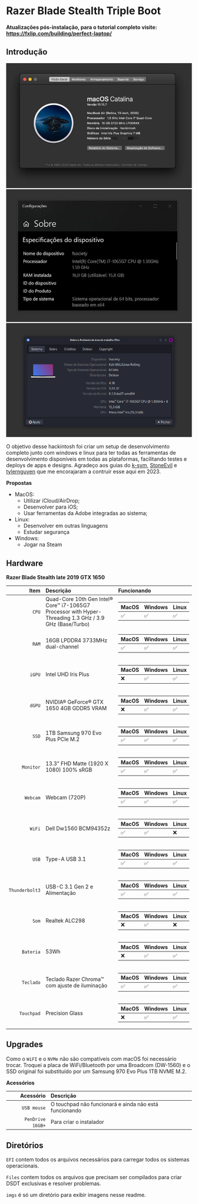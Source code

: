 # Razer Blade Stealth Triple Boot

**Atualizações pós-instalação, para o tutorial completo visite: https://fxlip.com/building/perfect-laptop/**


Introdução
---

![Sobre esse Mac](https://github.com/fxlip/hackintosh/blob/master/imgs/about_mac.png)
![Sobre esse Windows](https://github.com/fxlip/hackintosh/blob/master/imgs/about_windows.png)
![Sobre esse Linux](https://github.com/fxlip/hackintosh/blob/master/imgs/about_kali.png)

O objetivo desse hackintosh foi criar um setup de desenvolvimento completo junto com windows e linux para ter todas as ferramentas de desenvolvimento disponíveis em todas as plataformas, facilitando testes e deploys de apps e designs. Agradeço aos guias do [k-sym](https://github.com/k-sym/Razer_Blade_Stealth_Late_2019_GTX_Hackintosh), [StoneEvil](https://github.com/stonevil/Razer_Blade_Advanced_early_2019_Hackintosh) e [tylernguyen](https://github.com/tylernguyen/razer15-hackintosh) que me encorajaram a contruir esse aqui em 2023.


**Propostas**

* MacOS:
  * Utilizar iCloud/AirDrop;
  * Desenvolver para iOS;
  * Usar ferramentas da Adobe integradas ao sistema;
* Linux:
  * Desenvolver em outras linguagens
  * Estudar segurança
* Windows: 
  * Jogar na Steam

Hardware
---

**Razer Blade Stealth late 2019 GTX 1650**

| Item | Descrição | Funcionando |
| ---: | :--- | :--- |
| ``CPU`` | Quad-Core 10th Gen Intel® Core™ i7-1065G7 Processor with Hyper-Threading 1.3 GHz / 3.9 GHz (Base/Turbo) | <table><thead><tr><th>MacOS</th><th>Windows</th><th>Linux</th></tr></thead><tbody><tr><td>✅</td><td>✅</td><td>✅</td></tr></tbody></table> |
| ``RAM`` | 16GB LPDDR4 3733MHz dual-channel | <table><thead><tr><th>MacOS</th><th>Windows</th><th>Linux</th></tr></thead><tbody><tr><td>✅</td><td>✅</td><td>✅</td></tr></tbody></table> |
| ``iGPU`` | Intel UHD Iris Plus | <table><thead><tr><th>MacOS</th><th>Windows</th><th>Linux</th></tr></thead><tbody><tr><td>❌</td><td>✅</td><td>✅</td></tr></tbody></table> |
| ``dGPU`` | NVIDIA® GeForce® GTX 1650 4GB GDDR5 VRAM | <table><thead><tr><th>MacOS</th><th>Windows</th><th>Linux</th></tr></thead><tbody><tr><td>❌</td><td>✅</td><td>✅</td></tr></tbody></table> |
| ``SSD`` | 1TB Samsung 970 Evo Plus PCIe M.2 | <table><thead><tr><th>MacOS</th><th>Windows</th><th>Linux</th></tr></thead><tbody><tr><td>✅</td><td>✅</td><td>✅</td></tr></tbody></table> |
| ``Monitor`` | 13.3" FHD Matte (1920 X 1080) 100% sRGB | <table><thead><tr><th>MacOS</th><th>Windows</th><th>Linux</th></tr></thead><tbody><tr><td>✅</td><td>✅</td><td>✅</td></tr></tbody></table> |
| ``Webcam`` | Webcam (720P) | <table><thead><tr><th>MacOS</th><th>Windows</th><th>Linux</th></tr></thead><tbody><tr><td>✅</td><td>✅</td><td>✅</td></tr></tbody></table> |
| ``WiFi`` | Dell Dw1560 BCM94352z | <table><thead><tr><th>MacOS</th><th>Windows</th><th>Linux</th></tr></thead><tbody><tr><td>✅</td><td>✅</td><td>❌</td></tr></tbody></table> |
| ``USB`` | Type-A USB 3.1 | <table><thead><tr><th>MacOS</th><th>Windows</th><th>Linux</th></tr></thead><tbody><tr><td>✅</td><td>✅</td><td>✅</td></tr></tbody></table> |
| ``Thunderbolt3`` | USB-C 3.1 Gen 2 e Alimentação | <table><thead><tr><th>MacOS</th><th>Windows</th><th>Linux</th></tr></thead><tbody><tr><td>✅</td><td>✅</td><td>✅</td></tr></tbody></table> |
| ``Som`` | Realtek ALC298 | <table><thead><tr><th>MacOS</th><th>Windows</th><th>Linux</th></tr></thead><tbody><tr><td>❌</td><td>✅</td><td>❌</td></tr></tbody></table> |
| ``Bateria`` | 53Wh | <table><thead><tr><th>MacOS</th><th>Windows</th><th>Linux</th></tr></thead><tbody><tr><td>❌</td><td>✅</td><td>✅</td></tr></tbody></table> |
| ``Teclado`` | Teclado Razer Chroma™ com ajuste de iluminação | <table><thead><tr><th>MacOS</th><th>Windows</th><th>Linux</th></tr></thead><tbody><tr><td>✅</td><td>✅</td><td>✅</td></tr></tbody></table> |
| ``Touchpad`` | Precision Glass | <table><thead><tr><th>MacOS</th><th>Windows</th><th>Linux</th></tr></thead><tbody><tr><td>❌</td><td>✅</td><td>✅</td></tr></tbody></table> |

Upgrades
---

Como o ``WiFI`` e o ``NVMe`` não são compatíveis com macOS foi necessário trocar. Troquei a placa de WiFi/Bluetooth por uma Broadcom (DW-1560) e o SSD original foi substituído por um Samsung 970 Evo Plus 1TB NVME M.2.


**Acessórios**

| Acessório | Descrição |
| ---: | :--- |
| ``USB mouse`` | O touchpad não funcionará e ainda não está funcionando |
| ``PenDrive 16GB+`` | Para criar o instalador | 

Diretórios
---
``EFI`` contem todos os arquivos necessários para carregar todos os sistemas operacionais.

``Files`` contem todos os arquivos que precisam ser compilados para criar DSDT exclusivas e resolver problemas.

``imgs`` é só um diretório para exibir imagens nesse readme.  
